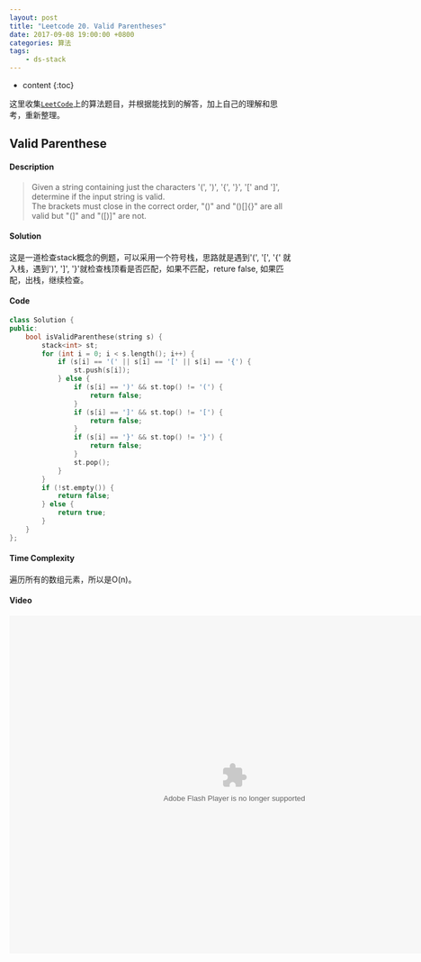 ```yaml
---
layout: post
title: "Leetcode 20. Valid Parentheses"
date: 2017-09-08 19:00:00 +0800 
categories: 算法
tags: 
    - ds-stack
---
```

* content
{:toc}

这里收集[`LeetCode`](https://leetcode.com)上的算法题目，并根据能找到的解答，加上自己的理解和思考，重新整理。

<!-- more -->

## Valid Parenthese

#### Description

>Given a string containing just the characters '(', ')', '{', '}', '[' and ']', determine if the input string is valid.  
The brackets must close in the correct order, "()" and "()[]{}" are all valid but "(]" and "([)]" are not. 

#### Solution

这是一道检查stack概念的例题，可以采用一个符号栈，思路就是遇到'(', '[', '{' 就入栈，遇到')', ']', '}'就检查栈顶看是否匹配，如果不匹配，reture false, 如果匹配，出栈，继续检查。

#### Code

```cpp
class Solution {
public:
    bool isValidParenthese(string s) {
        stack<int> st;
        for (int i = 0; i < s.length(); i++) {
            if (s[i] == '(' || s[i] == '[' || s[i] == '{') {
                st.push(s[i]);
            } else {
                if (s[i] == ')' && st.top() != '(') {
                    return false;
                }
                if (s[i] == ']' && st.top() != '[') {
                    return false;
                }
                if (s[i] == '}' && st.top() != '}') {
                    return false;
                }
                st.pop();
            }
        }
        if (!st.empty()) {
            return false;
        } else {
            return true;
        }
    }
};
```

#### Time Complexity

遍历所有的数组元素，所以是O(n)。

#### Video

<embed src='http://player.youku.com/player.php/sid/XMjkwMzEwNTAwNA==/v.swf' allowFullScreen='true' quality='high' width='800' height='600' align='middle' allowScriptAccess='always' type='application/x-shockwave-flash' wmode="opaque">